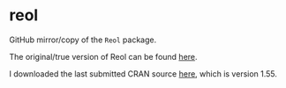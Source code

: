 # reol

GitHub mirror/copy of the `Reol` package. 

The original/true version of Reol can be found [here](https://r-forge.r-project.org/R/?group_id=1523).

I downloaded the last submitted CRAN source 
[here](https://cran.r-project.org/src/contrib/Archive/Reol/Reol_1.55.tar.gz),
which is version 1.55.


